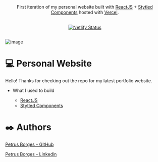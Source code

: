 <div align="center">
  First iteration of my personal website built with <a href="https://reactjs.org/docs/getting-started.html" target="_blank">ReactJS</a> + <a href="https://styled-         components.com" target="_blank">Stytled Components</a> hosted with <a href="vercel.com/" target="_blank">Vercel</a>.
</div></br>

<p align="center">
  <a href="https://app.netlify.com/sites/brittanychiang/deploys" target="_blank">
    <img src="https://api.netlify.com/api/v1/badges/1963b488-7b78-48c9-9e2d-6fb5e47ab3af/deploy-status" alt="Netlify Status" />
  </a>
</p>

##

![image](https://user-images.githubusercontent.com/105453766/201519113-0d4b4874-7f6c-475c-b989-f7b083443fde.png)

# 💻 Personal Website

Hello! Thanks for checking out the repo for my latest portfolio website.

* What I used to build

  * <a href="https://reactjs.org/docs/getting-started.html" target="_blank">ReactJS</a>
  * <a href="https://styled-components.com" target="_blank">Stytled Components</a>
  
# ✒️ Authors

[Petrus Borges - GitHub](https://github.com/PetrusBorges)

[Petrus Borges - Linkedin](https://www.linkedin.com/in/petrusborgesmachado/)
